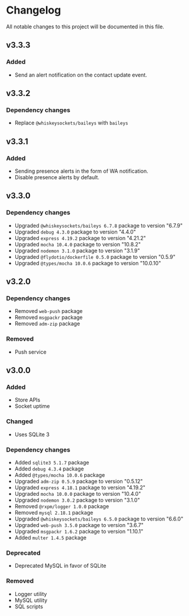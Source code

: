 # Changelog

All notable changes to this project will be documented in this file.

## v3.3.3

### Added
- Send an alert notification on the contact update event.

## v3.3.2

### Dependency changes
- Replace `@whiskeysockets/baileys` with `baileys`

## v3.3.1

### Added
- Sending presence alerts in the form of WA notification.
- Disable presence alerts by default.

## v3.3.0

### Dependency changes
- Upgraded `@whiskeysockets/baileys 6.7.8` package to version "6.7.9"
- Upgraded `debug 4.3.0` package to version "4.4.0"
- Upgraded `express 4.19.2` package to version "4.21.2"
- Upgraded `mocha 10.4.0` package to version "10.8.2"
- Upgraded `nodemon 3.1.0` package to version "3.1.9"
- Upgraded `@flydotio/dockerfile 0.5.0` package to version "0.5.9"
- Upgraded `@types/mocha 10.0.6` package to version "10.0.10"

## v3.2.0

### Dependency changes
- Removed `web-push` package
- Removed `msgpackr` package
- Removed `adm-zip` package

### Removed
- Push service

## v3.0.0

### Added
- Store APIs
- Socket uptime

### Changed
- Uses SQLite 3

### Dependency changes
- Added `sqlite3 5.1.7` package
- Added `debug 4.3.4` package
- Added `@types/mocha 10.0.6` package
- Upgraded `adm-zip 0.5.9` package to version "0.5.12"
- Upgraded `express 4.18.1` package to version "4.19.2"
- Upgraded `mocha 10.0.0` package to version "10.4.0"
- Upgraded `nodemon 3.0.2` package to version "3.1.0"
- Removed `@rxpm/logger 1.0.0` package
- Removed `mysql 2.18.1` package
- Upgraded `@whiskeysockets/baileys 6.5.0` package to version "6.6.0"
- Upgraded `web-push 3.5.0` package to version "3.6.7"
- Upgraded `msgpackr 1.6.2` package to version "1.10.1"
- Added `multer 1.4.5` package

### Deprecated
- Deprecated MySQL in favor of SQLite

### Removed
- Logger utility
- MySQL utility
- SQL scripts
